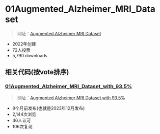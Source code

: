 # 01Augmented_Alzheimer_MRI_Dataset

> 网址：[Augmented Alzheimer MRI Dataset](https://www.kaggle.com/datasets/uraninjo/augmented-alzheimer-mri-dataset/data)


* 2022年创建
* 72人投票
* 5,790 downloads

## 相关代码(按vote排序)

### [01Augmented_Alzheimer_MRI_Dataset_with_93.5%](06项目复现\04kaggle\02数据集\05Alzheimer数据集\01Augmented_Alzheimer_MRI_Dataset\01Augmented_Alzheimer_MRI_Dataset_with_93.5%\README.md)

> 网址：[Augmented Alzheimer MRI Dataset with 93.5%](https://www.kaggle.com/code/mohamedgobara/augmented-alzheimer-mri-dataset-with-93-5)

* 8个月前发布(也就是2023年12月发布)
* 2,144次浏览
* 46人认可
* 106次复现


### 